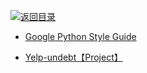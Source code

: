 [![返回目录](https://parg.co/UGo)](https://parg.co/b4z) 




- [Google Python Style Guide](https://google.github.io/styleguide/pyguide.html?utm_source=tuicool&utm_medium=referral)
 
- [Yelp-undebt【Project】](https://github.com/Yelp/undebt)
